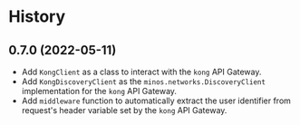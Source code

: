 # History

## 0.7.0 (2022-05-11)

* Add `KongClient` as a class to interact with the `kong` API Gateway.
* Add `KongDiscoveryClient` as the `minos.networks.DiscoveryClient` implementation for the `kong` API Gateway.
* Add `middleware` function to automatically extract the user identifier from request's header variable set by the `kong` API Gateway. 